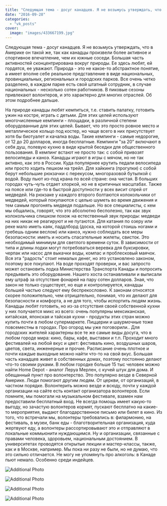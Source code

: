 ```yaml
---
title: "Следующая тема - досуг канадцев. Я не возьмусь утверждать, что в Америке он такой же, так как канадц..."
date: "2016-09-28"
categories: 
  - "vk_posts"
cover:
  image: "images/433667199.jpg"
---
```


Следующая тема - досуг канадцев. Я не возьмусь утверждать, что в Америке он такой же, так как канадцы произвели более активное и спортивное впечатление, чем их южные соседи. Большая часть активностей сконцентрирована вокруг природы. Ее здесь любят, ей гордятся, ее уважают. Природа - это не какое-то абстрактное понятие, а имеет вполне себе реальное представление в виде национальных, провинциальных, региональных и городских парков. Все очень четко разделено, в каждом парке есть свой штатный сотрудник, в случае национальных - несколько сотен работников. В пиковые сезоны привлекают волонтеров, и это характерно для многих отраслей. Об этом подробнее дальше.

<!--more-->

На природе канадцы любят кемпиться, т.е. ставить палатку, готовить ужин на костре, играть с детьми. Для этих целей используют многочисленные кемпинги - площадки, в различной степени оборудованные для этих целей. Бывает, что это просто ровное место и металлическое кольцо под костер, но чаще всего в них присутствует хотя бы биотуалет и качалка воды. Такие кемпинги - самые недорогие, от 12 до 20 долларов, иногда бесплатные. Кемпинги "за 20" включают в себя душ, полевую кухню в виде крытой беседки для общественного пользования. В кемпинг встают не просто так: с собой привозят велосипеды и каноэ. Канадцы играют в игры с мячом, но не так активно, как это в России. Куда популярнее крутить педали велосипеда или просто ходить пешком на трейл. Для хайкинга (прогулки) с собой берут небольшие рюкзачки с перекусом, многоразовой бутылкой с водой. Воду пьют из-под крана по всей стране: она чистая. В больших городах чуть-чуть отдает хлоркой, но не в критичных масштабах. Также на поясе или где-то в быстрой доступности у всех висит спрей от медведей. На рюкзаке у каждого второго болтаются колокольчики от медведей, который покупаются с целью шуметь во время движения и тем самым прогонять медведя подальше. Но все специалисты, с кем мы общались, говорят, что это абсолютно бесполезно, так как звук колокольчика слишком похож на естественный звук природы: медведи на них никак не реагируют и не пугаются. Для катания по озеру или реке мало иметь каяк, паддлборд (доска, на которой стоишь ногами и гребешь одним веслом) или каноэ, нужно соблюдать все меры безопасности: иметь и носить спасательные жилеты, свисток. Это необходимый минимум для светлого времени суток. В зависимости от типа и длины лодки могут потребоваться веревка для буксировки, черпак или насос для выкачки воды, компас и проблесковый маячок. Вся эта "радость" стоит немалых денег, но это установлено законом, поэтому все покупают. На воде проходят проверки, и вас запросто может остановить лодка Министерства Транспорта Канады и попросить предъявить это оборудование. Нашего хоста останавливали и выписали ему штраф за отсутствие фонарей на пару сотен долларов. Зная, что закон не только существует, но еще и контролируется, канадцы большей частью следуют ему беспрекословно. К законам относятся скорее положительно, чем отрицательно, понимая, что их делают для безопасности и комфорта, а не для того, чтобы испортить людям жизнь. Канадцы любят готовить, но из-за отсутствия своей собственной кухни у них получается микс из всего: очень популярны мексиканская, китайская, японская и тайская кухни - продукты этих стран можно купить почти в любом супермаркете. Пиццерии и шаурмочные тоже повсеместны в городах. Про огород мы уже поговорили.. Для городских жителей характерны все те же самые виды досуга, что в любом городе мира: кино, бары, кафе, выставки и т.п. Проходит много фестивалей на любой вкус и цвет: фестиваль кино, воздушных шаров, цветов, света, инженерные и прочие. Расписание очень плотное и почти каждые выходные можно найти что-то на свой вкус. Большая часть канадцев живет в собственных домах, поэтому постоянно делают что-то своими руками. В любом городке больше 15 тыс человек можно найти Home Depot - аналог Леруа Мерлен, с кучей штук для дома. И обещанный пункт про волонтерство. Это популярно везде в Северной Америке. Люди помогают другим людям. От церкви, от организаций, в частном порядке. Волонтерить можно везде и всюду, почти у каждой организации на сайте есть контакт организатора волонтеров. Если помните, мы помогали на музыкальном фестивале, взамен нам предоставили бесплатный вход. Не всегда помощь имеет какую-то выгоду, но зачастую волонтеров кормят, пускают бесплатно на какие-то мероприятия, выдают благодарственное письмо или билет в кино. Из того, что встречали мы, волонтеры требовались в: филармонию, на фестиваль, в музеи, банк еды - благотворительная организация, куда жертвуют еду, а волонтеры рассортировывают это и отправляют в локальные коммьюнити нуждающимся. Ну и организации, связанные с правами человека, здоровьем, национальным достоянием. В университетах проводятся открытые лекции и мастер-классы, также, как и в Москве, например. Мы пока ни разу не были, но не думаю, что это сильно отличается. Не могу не упомянуть про алкоголь: в Канаде пьют немало. Особенно среди индейцев.

![Additional Photo](https://vodpop.ru/wp-content/uploads/2023/07/433670567.jpg)

![Additional Photo](https://vodpop.ru/wp-content/uploads/2023/07/433667200.jpg)

![Additional Photo](https://vodpop.ru/wp-content/uploads/2023/07/433667201.jpg)

![Additional Photo](https://vodpop.ru/wp-content/uploads/2023/07/433667202.jpg)
